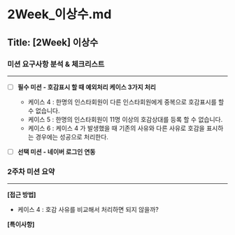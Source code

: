 # 2Week_이상수.md

## Title: [2Week] 이상수

### 미션 요구사항 분석 & 체크리스트

---

- [ ] **필수 미션 - 호감표시 할 때 예외처리 케이스 3가지 처리**
  - 케이스 4 : 한명의 인스타회원이 다른 인스타회원에게 중복으로 호감표시를 할 수 없습니다.
  - 케이스 5 : 한명의 인스타회원이 11명 이상의 호감상대를 등록 할 수 없습니다.
  - 케이스 6 : 케이스 4 가 발생했을 때 기존의 사유와 다른 사유로 호감을 표시하는 경우에는 성공으로 처리한다.

- [ ] **선택 미션 - 네이버 로그인 연동**




### 2주차 미션 요약

---
**[접근 방법]**

- 케이스 4 : 호감 사유를 비교해서 처리하면 되지 않을까?



**[특이사항]**

